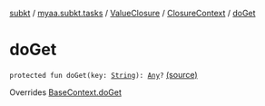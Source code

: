 [subkt](../../../index.md) / [myaa.subkt.tasks](../../index.md) / [ValueClosure](../index.md) / [ClosureContext](index.md) / [doGet](./do-get.md)

# doGet

`protected fun doGet(key: `[`String`](https://kotlinlang.org/api/latest/jvm/stdlib/kotlin/-string/index.html)`): `[`Any`](https://kotlinlang.org/api/latest/jvm/stdlib/kotlin/-any/index.html)`?` [(source)](https://github.com/Myaamori/SubKt/blob/0.1.7/src/main/kotlin/myaa/subkt/tasks/tasks.kt#L464)

Overrides [BaseContext.doGet](../../-base-context/do-get.md)

